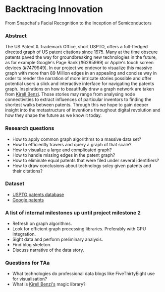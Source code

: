 # Backtracing Innovation
From Snapchat's Facial Recognition to the Inception of Semiconductors

### Abstract
The US Patent & Trademark Office, short USPTO, offers a full-fledged directed graph of US patent
citations since 1975. Many at the time obscure patents paved the way for groundbreaking new
technologies in the future, as for example Google's Page Rank (#6285999) or Apple's touch screen
devices (#7479949). In our project we endevor to visualize this massive graph with more than
89 Million edges in an appealing and concise way in order to render the narration of more
intricate stories possible and offer potential users a slick and interactive interface
for navigating the patents graph. Inspirations on how to beautifully draw a graph network
are taken from [Kirell Benzi](http://www.kirellbenzi.com). Those stories may range from analysing
node connectivities to extract influences of particular inventors to finding the
shortest walks between patents. Through this we hope to gain deeper insight into the
metastructure of inventions throughout digital revolution and how they shape the future
as we know it today.

### Research questions
 - How to apply common graph algorithms to a massive data set?
 - How to efficiently travers and query a graph of that scale?
 - How to visualize a large and complicated graph?
 - How to handle missing edges in the patent graph?
 - How to eliminate equal patents that were filed under several identifiers?
 - How to draw conclusions about technology soley given patents and their citations?
 
### Dataset
 - [USPTO patents database](http://www.patentsview.org/download)
 - [Google patents](https://www.google.ch/patents)

### A list of internal milestones up until project milestone 2
 - Refresh on graph algorithms.
 - Look for efficient graph processing libraries. Preferably with GPU integration.
 - Sight data and perform preliminary analysis.
 - Find blog skeleton.
 - Discuss narrative of the data story.

### Questions for TAa
 - What technologies do professional data blogs like FiveThirtyEight use for visualisation? 
 - What is [Kirell Benzi's](http://www.kirellbenzi.com) magic library? 
